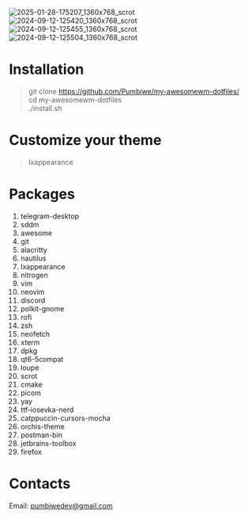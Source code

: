 ![2025-01-28-175207_1360x768_scrot](https://github.com/user-attachments/assets/0e2dab9a-8989-4af2-a7ab-26b1536ad851)
![2024-09-12-125420_1360x768_scrot](https://github.com/user-attachments/assets/b1bbca72-fefc-478f-8916-d5e6347f021f)
![2024-09-12-125455_1360x768_scrot](https://github.com/user-attachments/assets/ab1c493b-fcac-422b-8930-dda1bd5e6e30)
![2024-09-12-125504_1360x768_scrot](https://github.com/user-attachments/assets/1d853ade-777a-4265-939d-caa61c1e8dbc)
# Installation
> git clone https://github.com/Pumbiwe/my-awesomewm-dotfiles/<br/>
> cd my-awesomewm-dotfiles<br/>
> ./install.sh


# Customize your theme
> lxappearance

# Packages
1. telegram-desktop 
2. sddm
3. awesome
4. git
5. alacritty
6. nautilus
7. lxappearance
8. nitrogen
9. vim
10. neovim
11. discord
12. polkit-gnome
13. rofi
14. zsh
15. neofetch
16. xterm
17. dpkg
18. qt6-5compat
19. loupe
20. scrot
21. cmake
22. picom
23. yay
24. ttf-iosevka-nerd 
25. catppuccin-cursors-mocha 
26. orchis-theme 
27. postman-bin 
28. jetbrains-toolbox
29. firefox
# Contacts
Email: pumbiwedev@gmail.com
